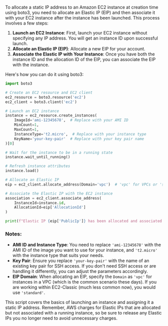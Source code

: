 To allocate a static IP address to an Amazon EC2 instance at creation time using boto3, you need to allocate an Elastic IP (EIP) and then associate it with your EC2 instance after the instance has been launched. This process involves a few steps:

1. **Launch an EC2 Instance**: First, launch your EC2 instance without specifying any IP address. You will get an instance ID upon successful launch.
2. **Allocate an Elastic IP (EIP)**: Allocate a new EIP for your account.
3. **Associate the Elastic IP with Your Instance**: Once you have both the instance ID and the allocation ID of the EIP, you can associate the EIP with the instance.

Here's how you can do it using boto3:

```python
import boto3

# Create an EC2 resource and EC2 client
ec2_resource = boto3.resource('ec2')
ec2_client = boto3.client('ec2')

# Launch an EC2 instance
instance = ec2_resource.create_instances(
    ImageId='ami-12345678',  # Replace with your AMI ID
    MinCount=1,
    MaxCount=1,
    InstanceType='t2.micro',  # Replace with your instance type
    KeyName='your-key-pair'  # Replace with your key pair name
)[0]

# Wait for the instance to be in a running state
instance.wait_until_running()

# Refresh instance attributes
instance.load()

# Allocate an Elastic IP
eip = ec2_client.allocate_address(Domain='vpc')  # 'vpc' for VPCs or 'standard' for EC2-Classic

# Associate the Elastic IP with the EC2 instance
association = ec2_client.associate_address(
    InstanceId=instance.id,
    AllocationId=eip['AllocationId']
)

print(f"Elastic IP {eip['PublicIp']} has been allocated and associated with instance {instance.id}")
```

### Notes:

- **AMI ID and Instance Type**: You need to replace `'ami-12345678'` with the AMI ID of the image you want to use for your instance, and `'t2.micro'` with the instance type that suits your needs.
- **Key Pair**: Ensure you replace `'your-key-pair'` with the name of an existing key pair for SSH access. If you don't need SSH access or are handling it differently, you can adjust the parameters accordingly.
- **EIP Domain**: When allocating an EIP, specify the `Domain` as `'vpc'` for instances in a VPC (which is the common scenario these days). If you are working within EC2-Classic (much less common now), you would use `'standard'`.

This script covers the basics of launching an instance and assigning it a static IP address. Remember, AWS charges for Elastic IPs that are allocated but not associated with a running instance, so be sure to release any Elastic IPs you no longer need to avoid unnecessary charges.

